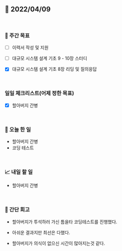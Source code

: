## 📅 2022/04/09

<br/>

### 🏹 주간 목표

- [ ] 이력서 작성 및 지원
- [ ] 대규모 시스템 설계 기초 9 - 10장 스터디
- [x] 대규모 시스템 설계 기초 8장 리딩 및 질의응답


<br/>

### 일일 체크리스트(어제 정한 목표)

- [x] 할아버지 간병

<br/>

### 💯 오늘 한 일

- 할아버지 간병
- 코딩 테스트

<br/>

### 📈 내일 할 일

- 할아버지 간병

<br/>

### 🧐 간단 회고

- 할아버지가 투석하러 가신 틈을타 코딩테스트를 진행했다.
- 아쉬운 결과지만 최선은 다했다.

- 할아버지가 의식이 없으신 시간이 많아지는것 같다.
